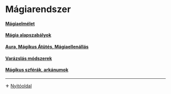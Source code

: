 # Mágiarendszer

#### [Mágiaelmélet](091_magiaelmelet.md)

#### [Mágia alapszabályok](092_magia_alapszabalyok.md)

#### [Aura, Mágikus Átütés, Mágiaellenállás](094_aura_atutes_magiaellenallas.md)

#### [Varázslás módszerek](095_varazslas_modszerek.md)

#### [Mágikus szférák, arkánumok](097_magikus_szferak_arkanumok.md)

---

⚜️ [Nyitóoldal](start.md#9-m%C3%A1giarendszer)
